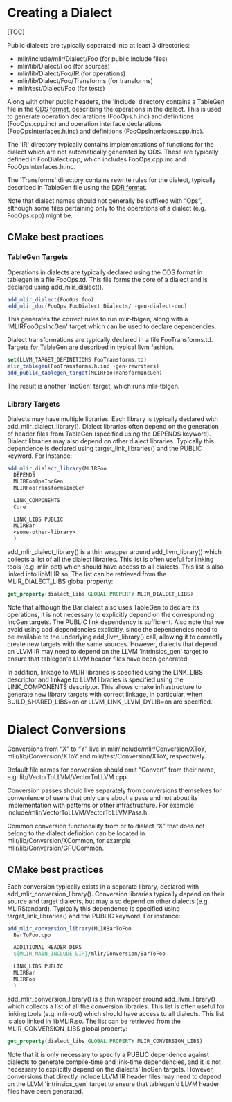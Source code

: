 # Creating a Dialect

[TOC]

Public dialects are typically separated into at least 3 directories:
* mlir/include/mlir/Dialect/Foo   (for public include files)
* mlir/lib/Dialect/Foo            (for sources)
* mlir/lib/Dialect/Foo/IR         (for operations)
* mlir/lib/Dialect/Foo/Transforms (for transforms)
* mlir/test/Dialect/Foo           (for tests)

Along with other public headers, the 'include' directory contains a
TableGen file in the [ODS format](OpDefinitions.md), describing the
operations in the dialect.  This is used to generate operation
declarations (FooOps.h.inc) and definitions (FooOps.cpp.inc) and
operation interface declarations (FooOpsInterfaces.h.inc) and
definitions (FooOpsInterfaces.cpp.inc).

The 'IR' directory typically contains implementations of functions for
the dialect which are not automatically generated by ODS.  These are
typically defined in FooDialect.cpp, which includes FooOps.cpp.inc and
FooOpsInterfaces.h.inc.

The 'Transforms' directory contains rewrite rules for the dialect,
typically described in TableGen file using the [DDR
format](DeclarativeRewrites.md).

Note that dialect names should not generally be suffixed with “Ops”,
although some files pertaining only to the operations of a dialect (e.g.
FooOps.cpp) might be.

## CMake best practices

### TableGen Targets

Operations in dialects are typically declared using the ODS format in
tablegen in a file FooOps.td.  This file forms the core of a dialect and
is declared using add_mlir_dialect().

```cmake
add_mlir_dialect(FooOps foo)
add_mlir_doc(FooOps FooDialect Dialects/ -gen-dialect-doc)
```

This generates the correct rules to run mlir-tblgen, along with a
'MLIRFooOpsIncGen' target which can be used to declare dependencies.

Dialect transformations are typically declared in a file FooTransforms.td.
Targets for TableGen are described in typical llvm fashion.

```cmake
set(LLVM_TARGET_DEFINITIONS FooTransforms.td)
mlir_tablegen(FooTransforms.h.inc -gen-rewriters)
add_public_tablegen_target(MLIRFooTransformIncGen)
```

The result is another 'IncGen' target, which runs mlir-tblgen.

### Library Targets

Dialects may have multiple libraries.  Each library is typically
declared with add_mlir_dialect_library().  Dialect libraries often
depend on the generation of header files from TableGen (specified
using the DEPENDS keyword).  Dialect libraries may also depend on
other dialect libraries.  Typically this dependence is declared using
target_link_libraries() and the PUBLIC keyword.  For instance:

```cmake
add_mlir_dialect_library(MLIRFoo
  DEPENDS
  MLIRFooOpsIncGen
  MLIRFooTransformsIncGen

  LINK_COMPONENTS
  Core

  LINK_LIBS PUBLIC
  MLIRBar
  <some-other-library>
  )
```

add_mlir_dialect_library() is a thin wrapper around add_llvm_library()
which collects a list of all the dialect libraries.  This list is
often useful for linking tools (e.g. mlir-opt) which should have
access to all dialects.  This list is also linked into libMLIR.so.
The list can be retrieved from the MLIR_DIALECT_LIBS global property:

```cmake
get_property(dialect_libs GLOBAL PROPERTY MLIR_DIALECT_LIBS)
```

Note that although the Bar dialect also uses TableGen to declare its
operations, it is not necessary to explicitly depend on the
corresponding IncGen targets.  The PUBLIC link dependency is
sufficient.  Also note that we avoid using add_dependencies
explicitly, since the dependencies need to be available to the
underlying add_llvm_library() call, allowing it to correctly create
new targets with the same sources.  However, dialects that depend on
LLVM IR may need to depend on the LLVM 'intrinsics_gen' target to
ensure that tablegen'd LLVM header files have been generated.

In addition, linkage to MLIR libraries is specified using the
LINK_LIBS descriptor and linkage to LLVM libraries is specified using
the LINK_COMPONENTS descriptor.  This allows cmake infrastructure to
generate new library targets with correct linkage, in particular, when
BUILD_SHARED_LIBS=on or LLVM_LINK_LLVM_DYLIB=on are specified.


# Dialect Conversions

Conversions from “X” to “Y” live in mlir/include/mlir/Conversion/XToY,
mlir/lib/Conversion/XToY and mlir/test/Conversion/XToY, respectively.

Default file names for conversion should omit “Convert” from their
name, e.g. lib/VectorToLLVM/VectorToLLVM.cpp.

Conversion passes should live separately from conversions themselves
for convenience of users that only care about a pass and not about its
implementation with patterns or other infrastructure. For example
include/mlir/VectorToLLVM/VectorToLLVMPass.h.

Common conversion functionality from or to dialect “X” that does not
belong to the dialect definition can be located in
mlir/lib/Conversion/XCommon, for example
mlir/lib/Conversion/GPUCommon.

## CMake best practices

Each conversion typically exists in a separate library, declared with
add_mlir_conversion_library().  Conversion libraries typically depend
on their source and target dialects, but may also depend on other
dialects (e.g. MLIRStandard).  Typically this dependence is specified
using target_link_libraries() and the PUBLIC keyword.  For instance:

```cmake
add_mlir_conversion_library(MLIRBarToFoo
  BarToFoo.cpp

  ADDITIONAL_HEADER_DIRS
  ${MLIR_MAIN_INCLUDE_DIR}/mlir/Conversion/BarToFoo

  LINK_LIBS PUBLIC
  MLIRBar
  MLIRFoo
  )
```

add_mlir_conversion_library() is a thin wrapper around
add_llvm_library() which collects a list of all the conversion
libraries.  This list is often useful for linking tools
(e.g. mlir-opt) which should have access to all dialects.  This list
is also linked in libMLIR.so.  The list can be retrieved from the
MLIR_CONVERSION_LIBS global property:

```cmake
get_property(dialect_libs GLOBAL PROPERTY MLIR_CONVERSION_LIBS)
```

Note that it is only necessary to specify a PUBLIC dependence against
dialects to generate compile-time and link-time dependencies, and it
is not necessary to explicitly depend on the dialects' IncGen targets.
However, conversions that directly include LLVM IR header files may
need to depend on the LLVM 'intrinsics_gen' target to ensure that
tablegen'd LLVM header files have been generated.
